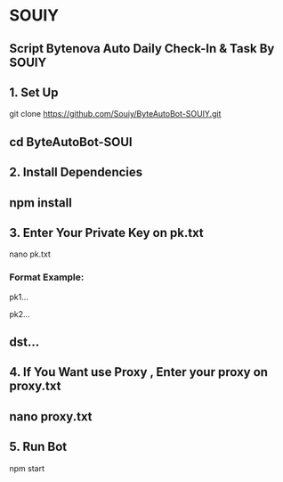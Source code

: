 # SOUIY
Script Bytenova Auto Daily Check-In & Task By SOUIY
---
## 1. Set Up

git clone https://github.com/Souiy/ByteAutoBot-SOUIY.git

cd ByteAutoBot-SOUI
---
## 2. Install Dependencies
npm install
---
## 3. Enter Your Private Key on pk.txt
nano pk.txt

### Format Example:

pk1...

pk2...

dst...
---
## 4. If You Want use Proxy , Enter your proxy on proxy.txt
nano proxy.txt
---
## 5.  Run Bot 
npm start

